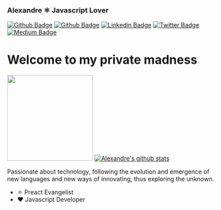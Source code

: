 ### Alexandre ⚛️  Javascript Lover

[![Github Badge](https://img.shields.io/badge/-Github-000?style=flat-square&logo=Github&logoColor=white&link=https://github.com/devalexandre)](https://github.com/devalexandre)
[![Github Badge](https://img.shields.io/github/followers/devalexandre?label=Follow&style=flat-square&link=mailto:alexandre@indev.net.br)](mailto:alexandre@indev.net.br)
[![Linkedin Badge](https://img.shields.io/badge/-LinkedIn-blue?style=flat-square&logo=Linkedin&logoColor=white&link=https://www.linkedin.com/in/alexandreindev/)](https://www.linkedin.com/in/alexandreindev/)
[![Twitter Badge](https://img.shields.io/badge/-Twitter-1ca0f1?style=flat-square&labelColor=1ca0f1&logo=twitter&logoColor=white&link=https://twitter.com/__Indev)](https://twitter.com/__Indev)
[![Medium Badge](https://img.shields.io/static/v1?label=Medium&message=JsLovers&color=purple&logo=medium&&link=https://medium.com/jslovers/)](https://medium.com/jslovers/)
  
  # Welcome to my private madness

  <img src="https://github.com/devalexandre/devalexandre/blob/master/octocat.png?raw=true" width="200" height="200"> [![Alexandre's github stats](https://github-readme-stats.vercel.app/api?username=devalexandre)](https://github.com/devalexandre/github-readme-stats)
  
  Passionate about technology, following the evolution and emergence of new languages ​​and new ways of innovating, thus exploring the unknown.

-  ⚛️ Preact Evangelist
-  ❤️ Javascript Developer

